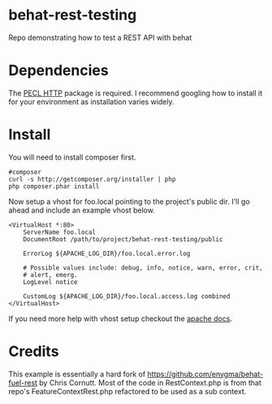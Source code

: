 behat-rest-testing
==================

Repo demonstrating how to test a REST API with behat

# Dependencies

The [PECL HTTP](http://pecl.php.net/package/pecl_http) package is required. I recommend
googling how to install it for your environment as installation varies widely.

# Install

You will need to install composer first.

	#composer
	curl -s http://getcomposer.org/installer | php
	php composer.phar install

Now setup a vhost for foo.local pointing to the project's public dir. I'll go ahead and
include an example vhost below.

	<VirtualHost *:80>
		ServerName foo.local
		DocumentRoot /path/to/project/behat-rest-testing/public

		ErrorLog ${APACHE_LOG_DIR}/foo.local.error.log

		# Possible values include: debug, info, notice, warn, error, crit,
		# alert, emerg.
		LogLevel notice

		CustomLog ${APACHE_LOG_DIR}/foo.local.access.log combined
	</VirtualHost>

If you need more help with vhost setup checkout the [apache docs](http://httpd.apache.org/docs/2.0/vhosts/examples.html).


# Credits

This example is essentially a hard fork of https://github.com/enygma/behat-fuel-rest by Chris Cornutt.
Most of the code in RestContext.php is from that repo's FeatureContextRest.php refactored to be used as a sub context.
